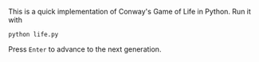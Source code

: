 This is a quick implementation of Conway's Game of Life in Python.  Run it with

	python life.py

Press `Enter` to advance to the next generation.
